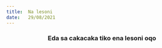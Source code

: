 ```yaml
---
title:  Na lesoni
date:   29/08/2021
---
```


### <center>Eda sa cakacaka tiko ena lesoni oqo</center>